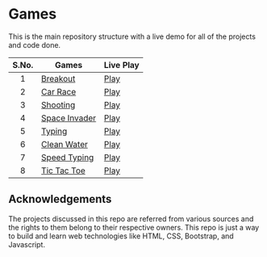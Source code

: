 # Games
This is the main repository structure with a live demo for all of the projects and code done.


|  S.No.  | Games | Live Play |
|   :-:   | ------- | --------- |
| 1 | [Breakout](https://github.com/RajAnand132/Games/tree/main/Breakout%20Game)  | [Play](https://rajanand132.github.io/Games/Breakout%20Game/)     |
| 2 | [Car Race](https://github.com/RajAnand132/Games/tree/main/Race%20Game)           | [Play](https://rajanand132.github.io/Games/Race%20Game/)     |
| 3 | [Shooting](https://github.com/RajAnand132/Games/tree/main/Shooting%20Game)           | [Play](https://rajanand132.github.io/Games/Shooting%20Game/)|
| 4 | [Space Invader](https://github.com/RajAnand132/Games/tree/main/Simple%20Space%20Invader%20Game%202D%20Game)  | [Play](https://rajanand132.github.io/Games/Simple%20Space%20Invader%20Game%202D%20Game/) |
| 5 | [Typing ](https://github.com/RajAnand132/Games/tree/main/Typing%20Game)  |[Play](https://rajanand132.github.io/Games/Typing%20Game/) |
| 6 | [Clean Water](https://github.com/RajAnand132/Games/tree/main/Water%20Tank) |[Play](https://rajanand132.github.io/Games/Water%20Tank/) |
| 7 | [Speed Typing](https://github.com/RajAnand132/Games/tree/main/Speed%20Typing%20Test) |[Play](https://rajanand132.github.io/Games/Speed%20Typing%20Test/)|
| 8 | [Tic Tac Toe](https://github.com/RajAnand132/Games/tree/main/Tic%20Tac%20Toe) |[Play](https://rajanand132.github.io/Games/Tic%20Tac%20Toe/)


## Acknowledgements

The projects discussed in this repo are referred from various sources and the rights to them belong to their respective owners. This repo is just a way to build and learn web technologies like HTML, CSS, Bootstrap, and Javascript.
